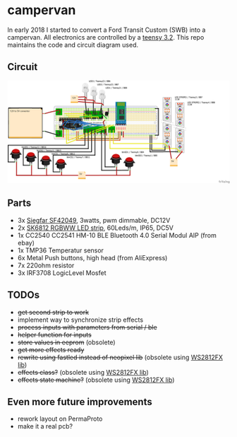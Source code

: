 # campervan
In early 2018 I started to convert a Ford Transit Custom (SWB) into a campervan. All electronics are controlled by a [teensy 3.2]. This repo maintains the code and circuit diagram used.

## Circuit
![circuit]

## Parts
* 3x [Siegfar SF42049], 3watts, pwm dimmable, DC12V
* 2x [SK6812 RGBWW LED strip], 60Leds/m, IP65, DC5V
* 1x CC2540 CC2541 HM-10 BLE Bluetooth 4.0 Serial Modul AIP (from ebay)
* 1x TMP36 Temperatur sensor
* 6x Metal Push buttons, high head (from AliExpress)
* 7x 220ohm resistor
* 3x IRF3708 LogicLevel Mosfet

## TODOs
* ~~get second strip to work~~
* implement way to synchronize strip effects
* ~~process inputs with parameters from serial / ble~~
* ~~helper function for inputs~~
* ~~store values in eeprom~~ (obsolete)
* ~~get more effects ready~~
* ~~rewrite using fastled instead of neopixel lib~~ (obsolete using [WS2812FX lib])
* ~~effects class?~~ (obsolete using [WS2812FX lib])
* ~~effects state machine?~~ (obsolete using [WS2812FX lib])

## Even more future improvements
* rework layout on PermaProto
* make it a real pcb?

<!-- Link & Image References -->
[teensy 3.2]: https://www.pjrc.com/teensy/teensy31.html "Teensy 3.2 & 3.1 - Hardware"
[Siegfar SF42049]: http://www.siegfar.de/produkt/sf42049/ "Siegfar SF42049 dimmable 12V leds"
[SK6812 RGBWW LED strip]: http://www.btf-lighting.com/productshow.asp?ArticleID=0&id=164&cid=001
[circuit]: campervan_circuit.png "Camper Van's Circuit made with Fritzing"
[WS2812FX lib]: https://github.com/kitesurfer1404/WS2812FX "WS2812FX - More Blinken for your LEDs!"
